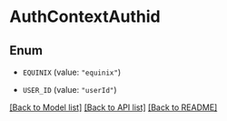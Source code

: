 # AuthContextAuthid

## Enum


* `EQUINIX` (value: `"equinix"`)

* `USER_ID` (value: `"userId"`)


[[Back to Model list]](../README.md#documentation-for-models) [[Back to API list]](../README.md#documentation-for-api-endpoints) [[Back to README]](../README.md)


